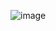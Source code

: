 ![image](https://github-readme-stats.vercel.app/api/top-langs/?username=yamada-michel27&layout=compact&langs_count=8&hide_border=true&title_color=000000&icon_color=000000&text_color=000000&bg_color=ffffff)
